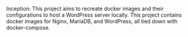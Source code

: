 Inception:
This project aims to recreate docker images and their configurations to host a WordPress server locally.
This project contains docker images for Nginx, MariaDB, and WordPress, all tied down with docker-compose.
